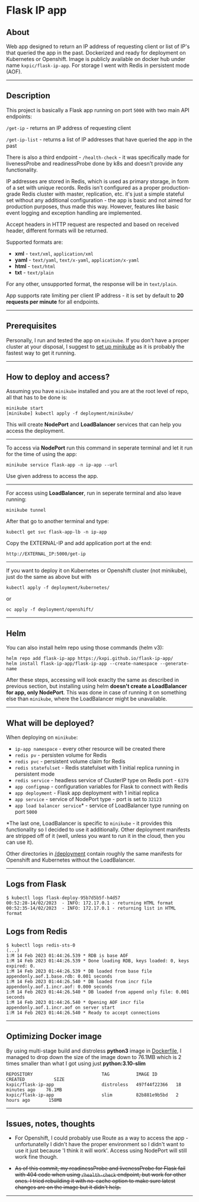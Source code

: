 # Flask IP app
## About
Web app designed to return an IP address of requesting client or list of IP's that queried the app in the past. Dockerized and ready for deployment on Kubernetes or Openshift. Image is publicly available on docker hub under name ```kxpic/flask-ip-app```. For storage I went with Redis in persistent mode (AOF).

---

## Description
This project is basically a Flask app running on port `5000` with two main API endpoints: 

```/get-ip``` - returns an IP address of requesting client

```/get-ip-list``` - returns a list of IP addresses that have queried the app in the past

There is also a third endpoint - ```/health-check``` - it was specifically made for livenessProbe and readinessProbe done by k8s and doesn't provide any functionality.

IP addresses are stored in Redis, which is used as primary storage, in form of a set with unique records. Redis isn't configured as a proper production-grade Redis cluster with master, replication, etc. it's just a simple stateful set without any additional configuration - the app is basic and not aimed for production purposes, thus made this way. However, features like basic event logging and exception handling are implemented.

Accept headers in HTTP request are respected and based on received header, different formats will be returned.

Supported formats are:
- **xml**  - `text/xml`, `application/xml`
- **yaml** - `text/yaml`, `text/x-yaml`, `application/x-yaml`
- **html** - `text/html`
- **txt**  - `text/plain`

For any other, unsupported format, the response will be in `text/plain`.

App supports rate limiting per client IP address - it is set by default to **20 requests per minute** for all endpoints.

---

## Prerequisites
Personally, I run and tested the app on `minikube`. If you don't have a proper cluster at your disposal, I suggest to [set up minikube](https://minikube.sigs.k8s.io/docs/start/) as it is probably the fastest way to get it running.

---

## How to deploy and access?
Assuming you have `minikube` installed and you are at the root level of repo, all that has to be done is:
```
minikube start
[minikube] kubectl apply -f deployment/minikube/
```
This will create **NodePort** and **LoadBalancer** services that can help you access the deployment.

---
To access via **NodePort** run this command in seperate terminal and let it run for the time of using the app:
```
minikube service flask-app -n ip-app --url
```

Use given address to access the app.

---
For access using **LoadBalancer**, run in seperate terminal and also leave running:
```
minikube tunnel
```
After that go to another terminal and type:
```
kubectl get svc flask-app-lb -n ip-app
```
Copy the EXTERNAL-IP and add application port at the end:
```
http://EXTERNAL_IP:5000/get-ip
```
---

If you want to deploy it on Kubernetes or Openshift cluster (not minikube), just do the same as above but with 
```
kubectl apply -f deployment/kubernetes/
```
or
```
oc apply -f deployment/openshift/
```

---

## Helm
You can also install helm repo using those commands (helm v3):
```
helm repo add flask-ip-app https://kxpi.github.io/flask-ip-app/
helm install flask-ip-app/flask-ip-app --create-namespace --generate-name
```
After these steps, accessing will look exaclty the same as described in previous section, but installing using helm **doesn't create a LoadBalancer for app, only NodePort**. This was done in case of running it on something else than ```minikube```, where the LoadBalancer might be unavailable.

---

## What will be deployed?
When deploying on `minikube`:
- `ip-app namespace` - every other resource will be created there
- `redis pv` - persisten volume for Redis
- `redis pvc` - persistent volume claim for Redis
- `redis statefulset` - Redis statefulset with 1 initial replica running in persistent mode
- `redis service` - headless service of ClusterIP type on Redis port - `6379`
- `app configmap` - configuration variables for Flask to connect with Redis
- `app deployment` - Flask app deployment with 1 initial replica
- `app service` - service of NodePort type - port is set to `32123`
- `app load balancer service`* - service of LoadBalancer type running on port `5000` 

*The last one, LoadBalancer is specific to `minikube` - it provides this functionality so I decided to use it additionally. Other deployment manifests are stripped off of it (well, unless you want to run it in the cloud, then you can use it).

Other directories in [/deployment](./deployment) contain roughly the same manifests for Openshift and Kubernetes without the LoadBalancer.

---

## Logs from Flask
```
$ kubectl logs flask-deploy-95b7d5b5f-h4d57
00:52:28-14/02/2023  - INFO: 172.17.0.1 - returning HTML format
00:52:35-14/02/2023  - INFO: 172.17.0.1 - returning list in HTML format
```

## Logs from Redis
```
$ kubectl logs redis-sts-0
(...)
1:M 14 Feb 2023 01:44:26.539 * RDB is base AOF
1:M 14 Feb 2023 01:44:26.539 * Done loading RDB, keys loaded: 0, keys expired: 0.
1:M 14 Feb 2023 01:44:26.539 * DB loaded from base file appendonly.aof.1.base.rdb: 0.001 seconds
1:M 14 Feb 2023 01:44:26.540 * DB loaded from incr file appendonly.aof.1.incr.aof: 0.000 seconds
1:M 14 Feb 2023 01:44:26.540 * DB loaded from append only file: 0.001 seconds
1:M 14 Feb 2023 01:44:26.540 * Opening AOF incr file appendonly.aof.1.incr.aof on server start
1:M 14 Feb 2023 01:44:26.540 * Ready to accept connections
```

---

## Optimizing Docker image
By using multi-stage build and distroless **python3** image in [Dockerfile](./src/Dockerfile), I managed to drop down the size of the image down to 76.1MB which is 2 times smaller than what I got using just **python:3.10-slim**
```
REPOSITORY                          TAG          IMAGE ID       CREATED           SIZE
kxpic/flask-ip-app                  distroless   497f44f22366   18 minutes ago    76.1MB
kxpic/flask-ip-app                  slim         82b881e9b5bd   2 hours ago       158MB
```

---

## Issues, notes, thoughts
- For Openshift, I could probably use Route as a way to access the app - unfortunatelly I didn't have the proper environment so I didn't want to use it just because 'I think it will work'. Access using NodePort will still work fine though.

- <s>As of this commit, my readinessProbe and livenessProbe for Flask fail with 404 code when using ```/health-check``` endpoint, but work for other ones. I tried rebuilding it with no-cache option to make sure latest changes are on the image but it didn't help.</s>

---
